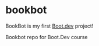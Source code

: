# bookbot
BookBot is my first [Boot.dev](https://www.boot.dev) project!

Bookbot repo for Boot.Dev course
